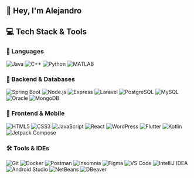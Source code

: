 ## 👋 Hey, I'm Alejandro

## 💻 Tech Stack & Tools

### 🧠 Languages
![Java](https://img.shields.io/badge/Java-%23ED8B00?style=flat&logo=java&logoColor=white)
![C++](https://img.shields.io/badge/C++-%2300599C?style=flat&logo=c%2B%2B&logoColor=white)
![Python](https://img.shields.io/badge/Python-%2314354C?style=flat&logo=python&logoColor=white)
![MATLAB](https://img.shields.io/badge/Octave%2FMATLAB-%23e16737?style=flat&logo=gnu&logoColor=white)

### 💼 Backend & Databases
![Spring Boot](https://img.shields.io/badge/Spring%20Boot-%236DB33F?style=flat&logo=spring-boot&logoColor=white)
![Node.js](https://img.shields.io/badge/Node.js-%23339933?style=flat&logo=node.js&logoColor=white)
![Express](https://img.shields.io/badge/Express-%23000000?style=flat&logo=express&logoColor=white)
![Laravel](https://img.shields.io/badge/Laravel-%23FF2D20?style=flat&logo=laravel&logoColor=white)
![PostgreSQL](https://img.shields.io/badge/PostgreSQL-%23316192?style=flat&logo=postgresql&logoColor=white)
![MySQL](https://img.shields.io/badge/MySQL-%234479A1?style=flat&logo=mysql&logoColor=white)
![Oracle](https://img.shields.io/badge/Oracle-%23F80000?style=flat&logo=oracle&logoColor=white)
![MongoDB](https://img.shields.io/badge/MongoDB-%2347A248?style=flat&logo=mongodb&logoColor=white)

### 🎨 Frontend & Mobile
![HTML5](https://img.shields.io/badge/HTML5-%23E34F26?style=flat&logo=html5&logoColor=white)
![CSS3](https://img.shields.io/badge/CSS3-%231572B6?style=flat&logo=css3&logoColor=white)
![JavaScript](https://img.shields.io/badge/JavaScript-%23F7DF1E?style=flat&logo=javascript&logoColor=black)
![React](https://img.shields.io/badge/React-%2320232a?style=flat&logo=react&logoColor=%2361DAFB)
![WordPress](https://img.shields.io/badge/WordPress-%23117AC9?style=flat&logo=wordpress&logoColor=white)
![Flutter](https://img.shields.io/badge/Flutter-%2302569B?style=flat&logo=flutter&logoColor=white)
![Kotlin](https://img.shields.io/badge/Kotlin-%230095D5?style=flat&logo=kotlin&logoColor=white)
![Jetpack Compose](https://img.shields.io/badge/Jetpack%20Compose-%23000000?style=flat&logo=jetpack-compose&logoColor=white)

### 🛠️ Tools & IDEs
![Git](https://img.shields.io/badge/Git-%23F05033?style=flat&logo=git&logoColor=white)
![Docker](https://img.shields.io/badge/Docker-%230db7ed?style=flat&logo=docker&logoColor=white)
![Postman](https://img.shields.io/badge/Postman-%23FF6C37?style=flat&logo=postman&logoColor=white)
![Insomnia](https://img.shields.io/badge/Insomnia-%23323344?style=flat&logo=insomnia&logoColor=white)
![Figma](https://img.shields.io/badge/Figma-%23F24E1E?style=flat&logo=figma&logoColor=white)
![VS Code](https://img.shields.io/badge/VS%20Code-%23007ACC?style=flat&logo=visual-studio-code&logoColor=white)
![IntelliJ IDEA](https://img.shields.io/badge/IntelliJ%20IDEA-%23000000?style=flat&logo=intellij-idea&logoColor=white)
![Android Studio](https://img.shields.io/badge/Android%20Studio-%233DDC84?style=flat&logo=android-studio&logoColor=white)
![NetBeans](https://img.shields.io/badge/NetBeans-%23006DAF?style=flat&logo=apachenetbeanside&logoColor=white)
![DBeaver](https://img.shields.io/badge/DBeaver-%232C3E50?style=flat&logo=dbeaver&logoColor=white)

<!--
**Vasquezzz247/Vasquezzz247** is a ✨ _special_ ✨ repository because its `README.md` (this file) appears on your GitHub profile.

Here are some ideas to get you started:

- 🔭 I’m currently working on ...
- 🌱 I’m currently learning ...
- 👯 I’m looking to collaborate on ...
- 🤔 I’m looking for help with ...
- 💬 Ask me about ...
- 📫 How to reach me: ...
- 😄 Pronouns: ...
- ⚡ Fun fact: ...
-->
